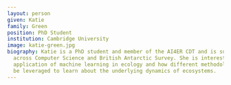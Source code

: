 ```yaml
---
layout: person
given: Katie
family: Green
position: PhD Student
institution: Cambridge University
image: katie-green.jpg
biography: Katie is a PhD student and member of the AI4ER CDT and is supervised
  across Computer Science and British Antarctic Survey. She is interested in the
  application of machine learning in ecology and how different methodologies can
  be leveraged to learn about the underlying dynamics of ecosystems.
---
```

